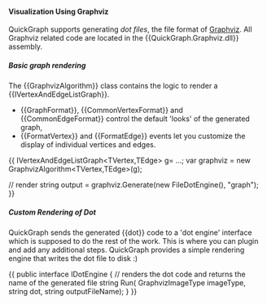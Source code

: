 #### Visualization Using Graphviz

QuickGraph supports generating _dot files_, the file format of [Graphviz](Graphviz). All Graphviz related code are located in the {{QuickGraph.Graphviz.dll}} assembly.

##### Basic graph rendering

The {{GraphvizAlgorithm}} class contains the logic to render a {{IVertexAndEdgeListGraph}}. 
* {{GraphFormat}}, {{CommonVertexFormat}} and {{CommonEdgeFormat}} control the default 'looks' of the generated graph,
* {{FormatVertex}} and {{FormatEdge}} events let you customize the display of individual vertices and edges.

{{
IVertexAndEdgeListGraph<TVertex,TEdge> g= ...;
var graphviz = new GraphvizAlgorithm<TVertex,TEdge>(g);

// render
string output = graphviz.Generate(new FileDotEngine(), "graph");
}}

##### Custom Rendering of Dot

QuickGraph sends the generated {{dot}} code to a 'dot engine' interface which is supposed to do the rest of the work. This is where you can plugin and add any additional steps. QuickGraph provides a simple rendering engine that writes the dot file to disk :)

{{
public interface IDotEngine
{
    // renders the dot code and returns the name of the generated file
    string Run(
        GraphvizImageType imageType,
        string dot,
        string outputFileName);
}
}}